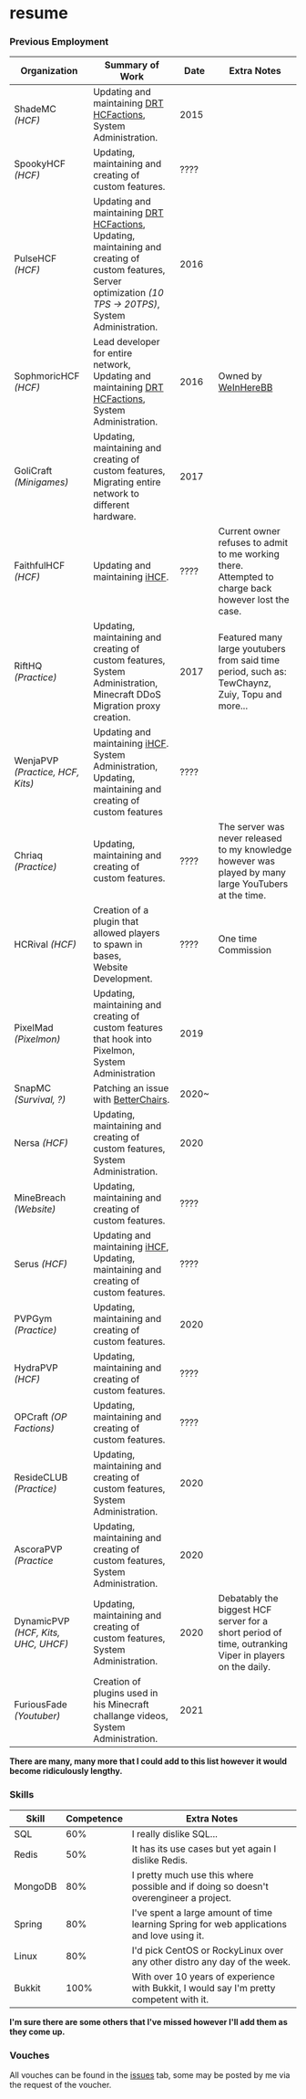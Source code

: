 # resume

### Previous Employment
Organization | Summary of Work | Date | Extra Notes
------------ | --------------- | ---- | -----------
ShadeMC *(HCF)* | Updating and maintaining [DRT HCFactions](https://github.com/drtshock/HCFactions), </br> System Administration. | 2015
SpookyHCF *(HCF)* | Updating, maintaining and creating of custom features. | ????
PulseHCF *(HCF)* | Updating and maintaining [DRT HCFactions](https://github.com/drtshock/HCFactions), </br> Updating, maintaining and creating of custom features, </br> Server optimization *(10 TPS -> 20TPS)*, </br> System Administration. </br>  | 2016
SophmoricHCF *(HCF)* | Lead developer for entire network, </br> Updating and maintaining [DRT HCFactions](https://github.com/drtshock/HCFactions), </br> System Administration. | 2016 | Owned by [WeInHereBB](https://www.youtube.com/user/WeInHereBB)
GoliCraft *(Minigames)* | Updating, maintaining and creating of custom features, </br> Migrating entire network to different hardware. </br>   | 2017
FaithfulHCF *(HCF)* | Updating and maintaining [iHCF](https://github.com/IPVP-MC/iHCF). | ???? | Current owner refuses to admit to me working there. </br> Attempted to charge back however lost the case.
RiftHQ *(Practice)* | Updating, maintaining and creating of custom features, </br> System Administration, </br> Minecraft DDoS Migration proxy creation. | 2017 | Featured many large youtubers from said time period, such as: </br> TewChaynz, Zuiy, Topu and more...
WenjaPVP *(Practice, HCF, Kits)* | Updating and maintaining [iHCF](https://github.com/IPVP-MC/iHCF). </br> System Administration, </br> Updating, maintaining and creating of custom features | ????
Chriaq *(Practice)* | Updating, maintaining and creating of custom features. | ???? | The server was never released to my knowledge however was played by many large YouTubers at the time.
HCRival *(HCF)* | Creation of a plugin that allowed players to spawn in bases, </br> Website Development. | ???? | One time Commission
PixelMad *(Pixelmon)* | Updating, maintaining and creating of custom features that hook into Pixelmon, </br> System Administration | 2019
SnapMC *(Survival, ?)* | Patching an issue with [BetterChairs](https://github.com/BlackScarx/BetterChairs). | 2020~
Nersa *(HCF)* | Updating, maintaining and creating of custom features, </br> System Administration. | 2020
MineBreach *(Website)* | Updating, maintaining and creating of custom features. | ????
Serus *(HCF)* | Updating and maintaining [iHCF](https://github.com/IPVP-MC/iHCF), </br> Updating, maintaining and creating of custom features. | ????
PVPGym *(Practice)* | Updating, maintaining and creating of custom features. | 2020
HydraPVP *(HCF)* | Updating, maintaining and creating of custom features. | ????
OPCraft *(OP Factions)* | Updating, maintaining and creating of custom features. | ????
ResideCLUB *(Practice)* | Updating, maintaining and creating of custom features, </br> System Administration. | 2020
AscoraPVP *(Practice* | Updating, maintaining and creating of custom features, </br> System Administration. | 2020
DynamicPVP *(HCF, Kits, UHC, UHCF)* | Updating, maintaining and creating of custom features, </br> System Administration. | 2020 | Debatably the biggest HCF server for a short period of time, outranking Viper in players on the daily.
FuriousFade *(Youtuber)* | Creation of plugins used in his Minecraft challange videos, </br> System Administration. | 2021

__There are many, many more that I could add to this list however it would become ridiculously lengthy.__

### Skills
Skill | Competence | Extra Notes
----- | ---------- | -----------
SQL | 60% | I really dislike SQL...
Redis | 50% | It has its use cases but yet again I dislike Redis.
MongoDB | 80% | I pretty much use this where possible and if doing so doesn't overengineer a project.
Spring | 80% | I've spent a large amount of time learning Spring for web applications and love using it.
Linux | 80% | I'd pick CentOS or RockyLinux over any other distro any day of the week.
Bukkit | 100% | With over 10 years of experience with Bukkit, I would say I'm pretty competent with it.


__I'm sure there are some others that I've missed however I'll add them as they come up.__

### Vouches
All vouches can be found in the [issues](https://github.com/puttydotexe/resume/issues) tab, some may be posted by me via the request of the voucher.

